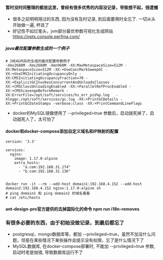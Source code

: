 #### 暂时没时间整理的都放这里，曾经有很多优秀的内容没记录，导致想不起，很遗憾

* 很多之前明明用过的东西, 因为没有及时记录, 到后面要用时全忘了. 一切从头开始做一遍, 杯具了
* 好记性不如烂笔头，jvm部分最优参数可视化生成网站 https://opts.console.perfma.com/
##### java最优配置参数生成的一个例子
```
# 2核4G内存的生成的最优配置参数例子
-Xmx2688M -Xms2688M -Xmn960M -XX:MaxMetaspaceSize=512M -XX:MetaspaceSize=512M -XX:+UseConcMarkSweepGC -XX:+UseCMSInitiatingOccupancyOnly -XX:CMSInitiatingOccupancyFraction=70 -XX:+ExplicitGCInvokesConcurrentAndUnloadsClasses -XX:+CMSClassUnloadingEnabled -XX:+ParallelRefProcEnabled -XX:+CMSScavengeBeforeRemark -XX:ErrorFile=/opt/soft/services/hs_err_pid%p.log   -Xloggc:/opt/soft/services/gc.log -XX:+PrintGCDetails -XX:+PrintGCDateStamps -verbose:class -XX:+PrintCommandLineFlags
```

* docker的MySQL镜像使用了 --privileged=true 参数后，启动就死掉了，启动就死人了，太可怕了

#### docker和docker-compose添加自定义域名和IP映射的配置
```
version: '3.3'

services:
  nginx:
    image: 1.17.0-alpine
    extra_hosts:
      - "a.com:192.168.31.174"
      - "b.com:192.168.31.136"


docker run -it --rm --add-host domain1:192.168.4.152 --add-host domain2:192.168.4.152 nginx:1.17.0-alpine sh
# ping domain1 和 ping domain2 的域名看看
# cat /etc/hosts
```
#### ant-design-pro官方提供的去掉国际化的命令 npm run i18n-removes
### 有很多必要的东西，由于初始没做记录，到最后都忘了
* postgresql，mongo数据库等，都加 --privileged=true，虽然不加没什么问题，但是在某些情况下某些操作会提示没有权限，忘了是什么情况下了
* MySQL数据库, 在docker-compose部署时, 不能加 --privileged=true 参数, 启动时老是抛错, 导致数据库运行不了